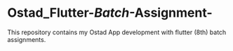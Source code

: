 # Ostad_Flutter-_Batch_-Assignment-
This repository contains my Ostad App development with flutter (8th) batch assignments.
